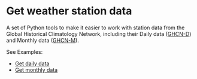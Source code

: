 # Get weather station data

A set of Python tools to make it easier to work with station data from the Global Historical Climatology Network, including their Daily data ([GHCN-D](https://www.ncdc.noaa.gov/ghcn-daily-description)) and Monthly data ([GHCN-M](https://www.ncdc.noaa.gov/ghcnm/v3.php)).

See Examples:

* [Get daily data](https://github.com/scott-hosking/get_station_data/blob/master/Examples/ghcn_daily_data.ipynb)
* [Get monthly data](https://github.com/scott-hosking/get_station_data/blob/master/Examples/ghcn_monthly_data.ipynb)